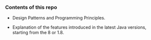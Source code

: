 
### Contents of this repo

- Design Patterns and Programming Principles.

- Explanation of the features introduced in the latest Java versions, 
starting from the 8 or 1.8.


